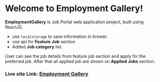 # Welcome to Employment Gallery!

**EmploymentGallery** is Job Portal web application project, built using ReactJS.
- use `localstorage` to save information in brower.
- use api for **Feature Job** section
- Added **Job category** list.

User can see the job details from feature job section and apply for the preferred job. After that all applied job are shown on **Applied Jobs** section. 

### Live site Link: [Employment Gallery](https://employment-gallery-e0igx6bmu-utkarshs-projects-68f6a334.vercel.app/)

